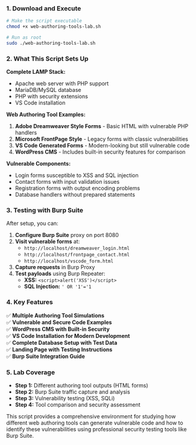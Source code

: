 ### 1. Download and Execute
```bash
# Make the script executable
chmod +x web-authoring-tools-lab.sh

# Run as root
sudo ./web-authoring-tools-lab.sh
```

### 2. What This Script Sets Up

**Complete LAMP Stack:**
- Apache web server with PHP support
- MariaDB/MySQL database
- PHP with security extensions
- VS Code installation

**Web Authoring Tool Examples:**

1. **Adobe Dreamweaver Style Forms** - Basic HTML with vulnerable PHP handlers
2. **Microsoft FrontPage Style** - Legacy forms with classic vulnerabilities  
3. **VS Code Generated Forms** - Modern-looking but still vulnerable code
4. **WordPress CMS** - Includes built-in security features for comparison

**Vulnerable Components:**
- Login forms susceptible to XSS and SQL injection
- Contact forms with input validation issues
- Registration forms with output encoding problems
- Database handlers without prepared statements

### 3. Testing with Burp Suite

After setup, you can:

1. **Configure Burp Suite** proxy on port 8080
2. **Visit vulnerable forms** at:
   - `http://localhost/dreamweaver_login.html`
   - `http://localhost/frontpage_contact.html` 
   - `http://localhost/vscode_form.html`
3. **Capture requests** in Burp Proxy
4. **Test payloads** using Burp Repeater:
   - **XSS:** `<script>alert('XSS')</script>`
   - **SQL Injection:** `' OR '1'='1`

### 4. Key Features

✅ **Multiple Authoring Tool Simulations**  
✅ **Vulnerable and Secure Code Examples**  
✅ **WordPress CMS with Built-in Security**  
✅ **VS Code Installation for Modern Development**  
✅ **Complete Database Setup with Test Data**  
✅ **Landing Page with Testing Instructions**  
✅ **Burp Suite Integration Guide**

### 5. Lab Coverage

- **Step 1:** Different authoring tool outputs (HTML forms)
- **Step 2:** Burp Suite traffic capture and analysis  
- **Step 3:** Vulnerability testing (XSS, SQLi)
- **Step 4:** Tool comparison and security assessment

This script provides a comprehensive environment for studying how different web authoring tools can generate vulnerable code and how to identify these vulnerabilities using professional security testing tools like Burp Suite.


